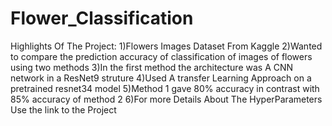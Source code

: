 # Flower_Classification
Highlights Of The Project:
1)Flowers Images Dataset From Kaggle
2)Wanted to compare the prediction accuracy of classification of images of flowers using two methods
3)In the first method the architecture was A CNN network in a ResNet9 struture
4)Used A transfer Learning Approach on a pretrained resnet34 model
5)Method 1 gave 80% accuracy in contrast with 85% accuracy of method 2
6)For more Details About The HyperParameters Use the link to the Project
